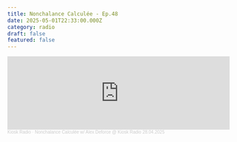 ```yaml
---
title: Nonchalance Calculée - Ep.48
date: 2025-05-01T22:33:00.000Z
category: radio
draft: false
featured: false
---
```

<iframe width="100%" height="166" scrolling="no" frameborder="no" allow="autoplay" src="https://w.soundcloud.com/player/?url=https%3A//api.soundcloud.com/tracks/2086763181&color=%23ff5500&auto_play=false&hide_related=false&show_comments=true&show_user=true&show_reposts=false&show_teaser=true"></iframe><div style="font-size: 10px; color: #cccccc;line-break: anywhere;word-break: normal;overflow: hidden;white-space: nowrap;text-overflow: ellipsis; font-family: Interstate,Lucida Grande,Lucida Sans Unicode,Lucida Sans,Garuda,Verdana,Tahoma,sans-serif;font-weight: 100;"><a href="https://soundcloud.com/kioskradio" title="Kiosk Radio" target="_blank" style="color: #cccccc; text-decoration: none;">Kiosk Radio</a> · <a href="https://soundcloud.com/kioskradio/nonchalance-calculee-w-alex-deforce-kiosk-radio-28-04-2025" title="Nonchalance Calculée w/ Alex Deforce @ Kiosk Radio 28.04.2025" target="_blank" style="color: #cccccc; text-decoration: none;">Nonchalance Calculée w/ Alex Deforce @ Kiosk Radio 28.04.2025</a></div>
